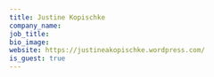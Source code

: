 ```yaml
---
title: Justine Kopischke
company_name:
job_title:
bio_image:
website: https://justineakopischke.wordpress.com/
is_guest: true
---
```

